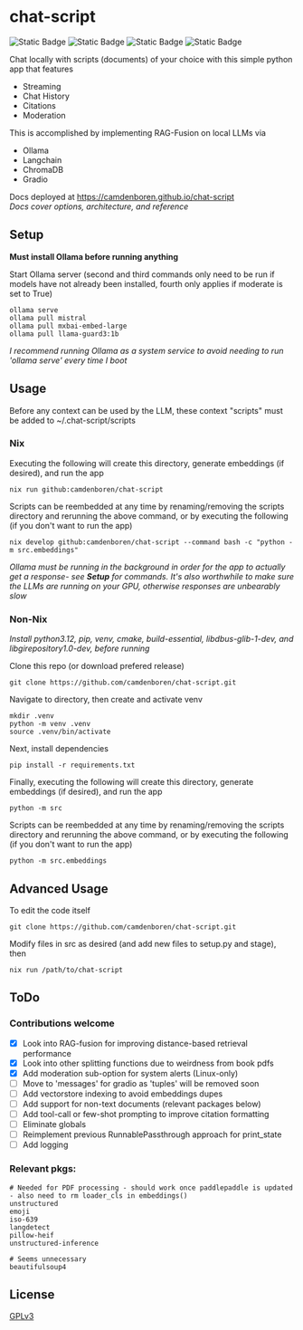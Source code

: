# chat-script
![Static Badge](https://img.shields.io/badge/Version-1.0-blue)
![Static Badge](https://img.shields.io/badge/Platforms-Linux,_macOS-green)
![Static Badge](https://img.shields.io/badge/Coverage-92%25-green)
![Static Badge](https://img.shields.io/badge/Powered_by_Nix-grey?logo=nixOS&logoColor=white)

Chat locally with scripts (documents) of your choice with this simple python app that features
- Streaming
- Chat History
- Citations
- Moderation

This is accomplished by implementing RAG-Fusion on local LLMs via
- Ollama
- Langchain
- ChromaDB
- Gradio

Docs deployed at https://camdenboren.github.io/chat-script<br>
<i>Docs cover options, architecture, and reference</i>

## Setup
<b>Must install Ollama before running anything</b>

Start Ollama server (second and third commands only need to be run if models have not already been installed, fourth only applies if moderate is set to True)

    ollama serve
    ollama pull mistral
    ollama pull mxbai-embed-large
    ollama pull llama-guard3:1b

<i>I recommend running Ollama as a system service to avoid needing to run 'ollama serve' every time I boot</i>

## Usage
Before any context can be used by the LLM, these context "scripts" must be added to ~/.chat-script/scripts

### Nix
Executing the following will create this directory, generate embeddings (if desired), and run the app

    nix run github:camdenboren/chat-script

Scripts can be reembedded at any time by renaming/removing the scripts directory and rerunning the above command, or by executing the following (if you don't want to run the app)

    nix develop github:camdenboren/chat-script --command bash -c "python -m src.embeddings"

<i>Ollama must be running in the background in order for the app to actually get a response- see <b>Setup</b> for commands. It's also worthwhile to make sure the LLMs are running on your GPU, otherwise responses are unbearably slow</i>

### Non-Nix
<i>Install python3.12, pip, venv, cmake, build-essential, libdbus-glib-1-dev, and libgirepository1.0-dev, before running</i>

Clone this repo (or download prefered release)

    git clone https://github.com/camdenboren/chat-script.git

Navigate to directory, then create and activate venv

    mkdir .venv
    python -m venv .venv
    source .venv/bin/activate

Next, install dependencies

    pip install -r requirements.txt

Finally, executing the following will create this directory, generate embeddings (if desired), and run the app

    python -m src

Scripts can be reembedded at any time by renaming/removing the scripts directory and rerunning the above command, or by executing the following (if you don't want to run the app)

    python -m src.embeddings


## Advanced Usage
To edit the code itself

    git clone https://github.com/camdenboren/chat-script.git

Modify files in src as desired (and add new files to setup.py and stage), then

    nix run /path/to/chat-script

## ToDo

### Contributions welcome

- [x] Look into RAG-fusion for improving distance-based retrieval performance
- [x] Look into other splitting functions due to weirdness from book pdfs
- [x] Add moderation sub-option for system alerts (Linux-only)
- [ ] Move to 'messages' for gradio as 'tuples' will be removed soon
- [ ] Add vectorstore indexing to avoid embeddings dupes
- [ ] Add support for non-text documents (relevant packages below)
- [ ] Add tool-call or few-shot prompting to improve citation formatting
- [ ] Eliminate globals
- [ ] Reimplement previous RunnablePassthrough approach for print_state
- [ ] Add logging

### Relevant pkgs:

    # Needed for PDF processing - should work once paddlepaddle is updated - also need to rm loader_cls in embeddings()
    unstructured
    emoji
    iso-639
    langdetect
    pillow-heif
    unstructured-inference

    # Seems unnecessary
    beautifulsoup4

## License
[GPLv3](COPYING)